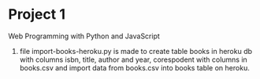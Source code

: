 # Project 1

Web Programming with Python and JavaScript
1. file import-books-heroku.py is made to create table books in heroku db with columns isbn, title, author and year, corespodent with columns in books.csv and import data from books.csv into books table on heroku.
